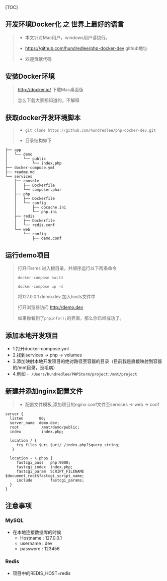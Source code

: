 [TOC]
## 开发环境Docker化 之 世界上最好的语言
>* 本文针对Mac用户，windows用户请绕行。
>
>* https://github.com/hundredlee/php-docker-dev github地址
>
>* 欢迎贡献代码


## 安装Docker环境
> http://docker.io/ 下载Mac桌面版
> 
> 怎么下载大家都知道的，不解释
>

## 获取docker开发环境脚本
>* ``` git clone https://github.com/hundredlee/php-docker-dev.git ```
>
>* 目录结构如下

```
├── app
│   └── demo
│       └── public
│           └── index.php
├── docker-compose.yml
├── readme.md
└── services
    ├── console
    │   ├── Dockerfile
    │   └── composer.phar
    ├── php
    │   ├── Dockerfile
    │   └── config
    │       ├── opcache.ini
    │       └── php.ini
    ├── redis
    │   ├── Dockerfile
    │   └── redis.conf
    └── web
        └── config
            ├── demo.conf
```
## 运行demo项目
> 打开iTerms 进入根目录，并顺序运行以下两条命令
> 
> ``` docker-compose build ```
> 
> ``` docker-compose up -d ```
> 
> 将127.0.0.1 demo.dev 加入hosts文件中
>
> 打开浏览器访问 http://demo.dev
>
> 如果你看到了```phpinfo();```的界面，那么你已经成功了。

## 添加本地开发项目
- 1.打开docker-compose.yml
- 2.找到services -> php -> volumes
- 3.添加映射本地开发项目的绝对路径至容器的目录（目前我是直接映射到容器的/mnt目录，没毛病）
- 4.例如 ```- /Users/hundredlee/PHPStorm/project:/mnt/project```

## 新建并添加nginx配置文件
>* 配置文件模板,添加项目的nginx conf文件至services -> web -> conf

```
server {
  listen       80;
  server_name  demo.dev;
  root          /mnt/demo/public;
  index         index.php;

  location / {
     try_files $uri $uri/ /index.php?$query_string;
   }

  location ~ \.php$ {
     fastcgi_pass   php:9000;
     fastcgi_index  index.php;
     fastcgi_param  SCRIPT_FILENAME  $document_root$fastcgi_script_name;
     include        fastcgi_params;
  }
}

```

## 注意事项
### MySQL
- 在本地连接数据库的时候
	- Hostname : 127.0.0.1
	- username : dev
	- password : 123456
### Redis
- 项目中的REDIS_HOST=redis


